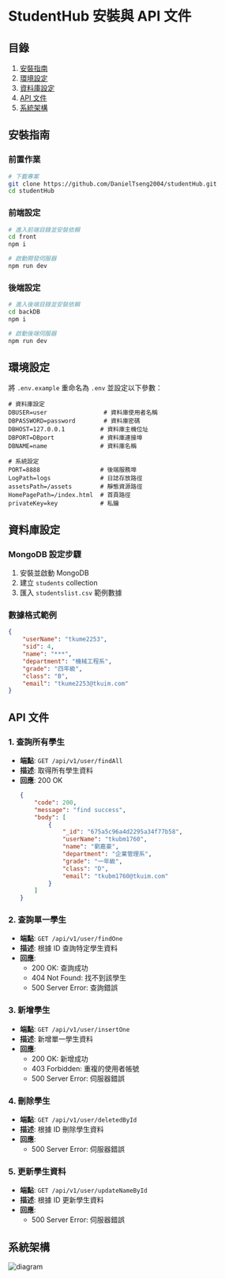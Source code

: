 # StudentHub 安裝與 API 文件

## 目錄
1. [安裝指南](#安裝指南)
2. [環境設定](#環境設定)
3. [資料庫設定](#資料庫設定)
4. [API 文件](#api-文件)
5. [系統架構](#系統架構)

## 安裝指南

### 前置作業
```bash
# 下載專案
git clone https://github.com/DanielTseng2004/studentHub.git
cd studentHub
```

### 前端設定
```bash
# 進入前端目錄並安裝依賴
cd front
npm i

# 啟動開發伺服器
npm run dev
```

### 後端設定
```bash
# 進入後端目錄並安裝依賴
cd backDB
npm i

# 啟動後端伺服器
npm run dev
```

## 環境設定

將 `.env.example` 重命名為 `.env` 並設定以下參數：

```env
# 資料庫設定
DBUSER=user                # 資料庫使用者名稱
DBPASSWORD=password        # 資料庫密碼
DBHOST=127.0.0.1          # 資料庫主機位址
DBPORT=DBport             # 資料庫連接埠
DBNAME=name               # 資料庫名稱

# 系統設定
PORT=8888                 # 後端服務埠
LogPath=logs              # 日誌存放路徑
assetsPath=/assets        # 靜態資源路徑
HomePagePath=/index.html  # 首頁路徑
privateKey=key            # 私鑰
```

## 資料庫設定

### MongoDB 設定步驟
1. 安裝並啟動 MongoDB
2. 建立 `students` collection
3. 匯入 `studentslist.csv` 範例數據

### 數據格式範例
```json
{
    "userName": "tkume2253",
    "sid": 4,
    "name": "***",
    "department": "機械工程系",
    "grade": "四年級",
    "class": "B",
    "email": "tkume2253@tkuim.com"
}
```

## API 文件

### 1. 查詢所有學生
- **端點**: `GET /api/v1/user/findAll`
- **描述**: 取得所有學生資料
- **回應**: 200 OK
  ```json
  {
      "code": 200,
      "message": "find success",
      "body": [
          {
              "_id": "675a5c96a4d2295a34f77b58",
              "userName": "tkubm1760",
              "name": "劉嘉豪",
              "department": "企業管理系",
              "grade": "一年級",
              "class": "D",
              "email": "tkubm1760@tkuim.com"
          }
      ]
  }
  ```

### 2. 查詢單一學生
- **端點**: `GET /api/v1/user/findOne`
- **描述**: 根據 ID 查詢特定學生資料
- **回應**:
  - 200 OK: 查詢成功
  - 404 Not Found: 找不到該學生
  - 500 Server Error: 查詢錯誤

### 3. 新增學生
- **端點**: `GET /api/v1/user/insertOne`
- **描述**: 新增單一學生資料
- **回應**:
  - 200 OK: 新增成功
  - 403 Forbidden: 重複的使用者帳號
  - 500 Server Error: 伺服器錯誤

### 4. 刪除學生
- **端點**: `GET /api/v1/user/deletedById`
- **描述**: 根據 ID 刪除學生資料
- **回應**:
  - 500 Server Error: 伺服器錯誤

### 5. 更新學生資料
- **端點**: `GET /api/v1/user/updateNameById`
- **描述**: 根據 ID 更新學生資料
- **回應**:
  - 500 Server Error: 伺服器錯誤

## 系統架構
![diagram]([架構圖.drawio.png](https://raw.githubusercontent.com/SonicNiJiaJia/studentHub/refs/heads/master/%E6%9E%B6%E6%A7%8B%E5%9C%96.png)?raw=true)
